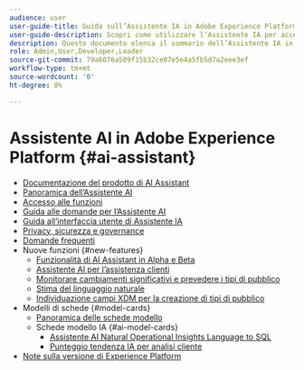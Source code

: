 ```yaml
---
audience: user
user-guide-title: Guida sull’Assistente IA in Adobe Experience Platform
user-guide-description: Scopri come utilizzare l’Assistente IA per accelerare il flusso di lavoro con Adobe Experience Platform e Real-time Customer Data Platform.
description: Questo documento elenca il sommario dell’Assistente IA in Adobe Experience Platform.
role: Admin,User,Developer,Leader
source-git-commit: 79a6076a509f15b32ce07e5e4a5fb5d7a2eee3ef
workflow-type: tm+mt
source-wordcount: '0'
ht-degree: 0%

---
```



# Assistente AI in Adobe Experience Platform {#ai-assistant}

* [Documentazione del prodotto di AI Assistant](landing.md)
* [Panoramica dell’Assistente AI](home.md)
* [Accesso alle funzioni](access.md)
* [Guida alle domande per l’Assistente AI](questions.md)
* [Guida all’interfaccia utente di Assistente IA](ui-guide.md)
* [Privacy, sicurezza e governance](privacy.md)
* [Domande frequenti](faq.md)
* Nuove funzioni {#new-features}
   * [Funzionalità di AI Assistant in Alpha e Beta](./new-features/alpha-beta.md)
   * [Assistente AI per l’assistenza clienti](./new-features/customer-support.md)
   * [Monitorare cambiamenti significativi e prevedere i tipi di pubblico](./new-features/audience-forecasting.md)
   * [Stima del linguaggio naturale](./new-features/natural-language.md)
   * [Individuazione campi XDM per la creazione di tipi di pubblico](./new-features/xdm-field-discovery.md)
* Modelli di schede {#model-cards}
   * [Panoramica delle schede modello](./model-cards/overview.md)
   * Schede modello IA {#ai-model-cards}
      * [Assistente AI Natural Operational Insights Language to SQL](./model-cards/ai-model-cards/natural-language-to-sql.md)
      * [Punteggio tendenza IA per analisi cliente](./model-cards/ai-model-cards/customer-ai.md)
* [Note sulla versione di Experience Platform](https://experienceleague.adobe.com/it/docs/experience-platform/release-notes/latest)

